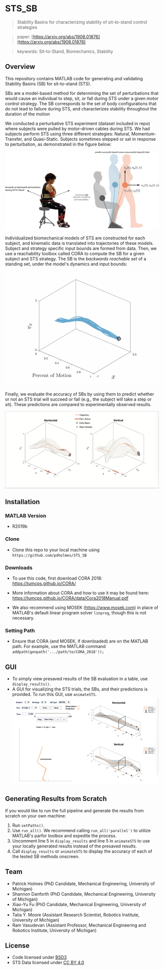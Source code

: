 # STS_SB

> Stability Basins for characterizing stability of sit-to-stand control strategies

> paper: [https://arxiv.org/abs/1908.01876](https://arxiv.org/abs/1908.01876)

> keywords: Sit-to-Stand, Biomechanics, Stability

## Overview

This repository contains MATLAB code for generating and validating Stability Basins (SB) for sit-to-stand (STS).

SBs are a model-based method for determining the set of perturbations that would cause an individual to step, sit, or fall during STS under a given motor control strategy. The SB corresponds to the set of body configurations that do not lead to failure during STS, and characterizes stability throughout the duration of the motion

We conducted a perturbative STS experiment (dataset included in repo) where subjects were pulled by motor-driven cables during STS.
We had subjects perform STS using three different strategies: Natural, Momentum-Transfer, and Quasi-Static.
Subjects sometimes stepped or sat in response to perturbation, as demonstrated in the figure below:

![](https://github.com/pdholmes/STS_SB/blob/master/images/models.png "STS cartoon")

Individualized biomechanical models of STS are constructed for each subject, and kinematic data is translated into trajectories of these models.
Subject and strategy specific input bounds are formed from data.
Then, we use a reachability toolbox called CORA to compute the SB for a given subject and STS strategy.
The SB is the *backwards reachable set* of a standing set, under the model's dynamics and input bounds:

![](https://github.com/pdholmes/STS_SB/blob/master/images/backprop_x.gif "BRS")

Finally, we evaluate the accuracy of SBs by using them to predict whether or not an STS trial will succeed or fail (e.g., the subject will take a step or sit).
These predictions are compared to experimentally observed results.

![](https://github.com/pdholmes/STS_SB/blob/master/images/basin_step.png "SB predicts step will occur")

## Installation
### MATLAB Version
- R2019b
### Clone
- Clone this repo to your local machine using `https://github.com/pdholmes/STS_SB`
### Downloads
- To use this code, first download CORA 2018: https://tumcps.github.io/CORA/
- More information about CORA and how to use it may be found here: https://tumcps.github.io/CORA/data/Cora2018Manual.pdf

- We also recommend using MOSEK (https://www.mosek.com) in place of MATLAB's default linear program solver `linprog`, though this is not necessary.
### Setting Path
- Ensure that CORA (and MOSEK, if downloaded) are on the MATLAB path. For example, use the MATLAB command `addpath(genpath('.../path/to/CORA_2018'));`
## GUI
- To simply view presaved results of the SB evaluation in a table, use `display_results()`.
- A GUI for visualizing the STS trials, the SBs, and their predictions is provided. To run this GUI, use `animateSTS`.
![](https://github.com/pdholmes/STS_SB/blob/master/images/GUI_example.png "GUI for visualizing STS results")
## Generating Results from Scratch
If you would like to run the full pipeline and generate the results from scratch on your own machine:
1) Run `setPaths()`.
2) Use `run_all()`. We recommend calling `run_all('parallel')` to utilize MATLAB's parfor toolbox and expedite the process.
3) Uncomment line 5 in `display_results` and line 5 in `animateSTS` to use your locally generated results instead of the presaved results.
4) Call `display_results` or `animateSTS` to display the accuracy of each of the tested SB methods onscreen.
## Team
- Patrick Holmes (PhD Candidate, Mechanical Engineering, University of Michigan)
- Shannon Danforth (PhD Candidate, Mechanical Engineering, University of Michigan)
- Xiao-Yu Fu (PhD Candidate, Mechanical Engineering, University of Michigan)
- Talia Y. Moore (Assistant Research Scientist, Robotics Institute, University of Michigan)
- Ram Vasudevan (Assistant Professor, Mechanical Engineering and Robotics Institute, University of Michigan)
## License
- Code licensed under [BSD3](https://opensource.org/licenses/BSD-3-Clause)
- STS Data licensed under [CC BY 4.0](https://creativecommons.org/licenses/by/4.0/)

